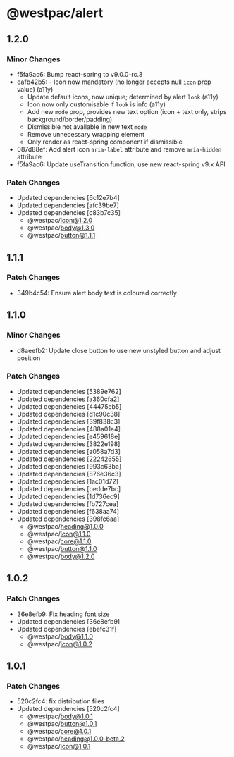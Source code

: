 # @westpac/alert

## 1.2.0

### Minor Changes

- f5fa9ac6: Bump react-spring to v9.0.0-rc.3
- eafb42b5: - Icon now mandatory (no longer accepts null `icon` prop value) (a11y)
  - Update default icons, now unique; determined by alert `look` (a11y)
  - Icon now only customisable if `look` is info (a11y)
  - Add new `mode` prop, provides new text option (icon + text only, strips background/border/padding)
  - Dismissible not available in new text `mode`
  - Remove unnecessary wrapping element
  - Only render as react-spring component if dismissible
- 087d88ef: Add alert icon `aria-label` attribute and remove `aria-hidden` attribute
- f5fa9ac6: Update useTransition function, use new react-spring v9.x API

### Patch Changes

- Updated dependencies [6c12e7b4]
- Updated dependencies [afc39be7]
- Updated dependencies [c83b7c35]
  - @westpac/icon@1.2.0
  - @westpac/body@1.3.0
  - @westpac/button@1.1.1

## 1.1.1

### Patch Changes

- 349b4c54: Ensure alert body text is coloured correctly

## 1.1.0

### Minor Changes

- d8aeefb2: Update close button to use new unstyled button and adjust position

### Patch Changes

- Updated dependencies [5389e762]
- Updated dependencies [a360cfa2]
- Updated dependencies [44475eb5]
- Updated dependencies [d1c90c38]
- Updated dependencies [39f838c3]
- Updated dependencies [488a01e4]
- Updated dependencies [e459618e]
- Updated dependencies [3822e198]
- Updated dependencies [a058a7d3]
- Updated dependencies [22242655]
- Updated dependencies [993c63ba]
- Updated dependencies [876e36c3]
- Updated dependencies [1ac01d72]
- Updated dependencies [bedde7bc]
- Updated dependencies [1d736ec9]
- Updated dependencies [fb727cea]
- Updated dependencies [f638aa74]
- Updated dependencies [398fc6aa]
  - @westpac/heading@1.0.0
  - @westpac/icon@1.1.0
  - @westpac/core@1.1.0
  - @westpac/button@1.1.0
  - @westpac/body@1.2.0

## 1.0.2

### Patch Changes

- 36e8efb9: Fix heading font size
- Updated dependencies [36e8efb9]
- Updated dependencies [ebefc31f]
  - @westpac/body@1.1.0
  - @westpac/icon@1.0.2

## 1.0.1

### Patch Changes

- 520c2fc4: fix distribution files
- Updated dependencies [520c2fc4]
  - @westpac/body@1.0.1
  - @westpac/button@1.0.1
  - @westpac/core@1.0.1
  - @westpac/heading@1.0.0-beta.2
  - @westpac/icon@1.0.1
